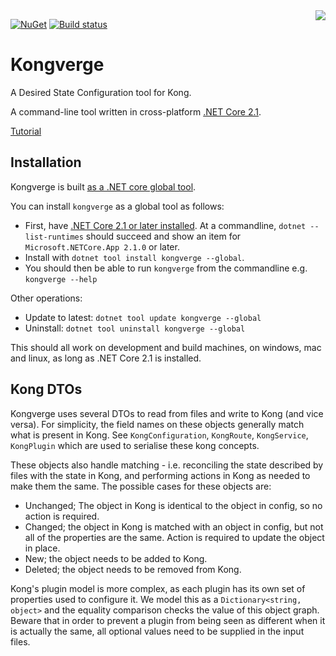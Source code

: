 <img src="Kongverge.png" align="right" />

[![NuGet](https://img.shields.io/nuget/v/kongverge.svg?maxAge=3600)](https://www.nuget.org/packages/kongverge/)
[![Build status](https://ci.appveyor.com/api/projects/status/github/justeat/kongverge?branch=master&svg=true)](https://ci.appveyor.com/project/justeattech/kongverge/branch/master)

# Kongverge

A Desired State Configuration tool for Kong.

A command-line tool written in cross-platform [.NET Core 2.1](http://dot.net).

[Tutorial](Tutorial.md)

## Installation

Kongverge is built [as a .NET core global tool](https://docs.microsoft.com/en-us/dotnet/core/tools/global-tools).

You can install `kongverge` as a global tool as follows:

* First, have [.NET Core 2.1 or later installed](https://www.microsoft.com/net/download). At a commandline, `dotnet --list-runtimes` should succeed and show an item for `Microsoft.NETCore.App 2.1.0` or later.
* Install with `dotnet tool install kongverge --global`.
* You should then be able to run `kongverge` from the commandline e.g. `kongverge --help`

Other operations:

* Update to latest: `dotnet tool update kongverge --global`
* Uninstall: `dotnet tool uninstall kongverge --global`

This should all work on development and build machines, on windows, mac and linux, as long as .NET Core 2.1 is installed.

## Kong DTOs

Kongverge uses several DTOs to read from files and write to Kong (and vice versa). For simplicity, the field names on these objects generally match what is present in Kong. See `KongConfiguration`, `KongRoute`, `KongService`, `KongPlugin` which are used to serialise these kong concepts.

These objects also handle matching - i.e. reconciling the state described by files with the state in Kong, and performing actions in Kong as needed to make them the same. The possible cases for these objects are:

* Unchanged; The object in Kong is identical to the object in config, so no action is required.
* Changed; the object in Kong is matched with an object in config, but not all of the properties are the same. Action is required to update the object in place.
* New; the object needs to be added to Kong.
* Deleted; the object needs to be removed from Kong.

Kong's plugin model is more complex, as each plugin has its own set of properties used to configure it. We model this as a `Dictionary<string, object>` and the equality comparison checks the value of this object graph.
Beware that in order to prevent a plugin from being seen as different when it is actually the same, all optional values need to be supplied in the input files.

